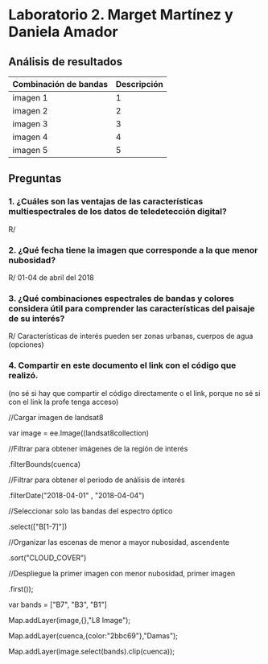 # **Laboratorio 2.  Marget Martínez y Daniela Amador**

## Análisis de resultados
| Combinación de bandas | Descripción |
| ------------------ | -------------- |
| imagen 1 | 1 |
| imagen 2 | 2 |
| imagen 3 | 3 |
| imagen 4 | 4 |
| imagen 5 | 5 |

## Preguntas
### 1. ¿Cuáles son las ventajas de las características multiespectrales de los datos de teledetección digital?

R/

### 2. ¿Qué fecha tiene la imagen que corresponde a la que menor nubosidad?

R/ 01-04 de abril del 2018

### 3. ¿Qué combinaciones espectrales de bandas y colores considera útil para comprender las características del paisaje de su interés?

R/ Características de interés pueden ser zonas urbanas, cuerpos de agua (opciones)

### 4. Compartir en este documento el link con el código que realizó.
(no sé si hay que compartir el código directamente o el link, porque no sé si con el link la profe tenga acceso)

//Cargar imagen de landsat8

var image = ee.Image((landsat8collection)

//Filtrar para obtener imágenes de la región de interés

  .filterBounds(cuenca)
  
  //Filtrar para obtener el periodo de análisis de interés
  
  .filterDate("2018-04-01" , "2018-04-04")
  
  //Seleccionar solo las bandas del espectro óptico
  
  .select(["B[1-7]"])
  
  //Organizar las escenas de menor a mayor nubosidad, ascendente
  
  .sort("CLOUD_COVER")
  
  //Despliegue la primer imagen con menor nubosidad, primer imagen
  
  .first());
  
  
var bands = ["B7", "B3", "B1"]  

  Map.addLayer(image,{},"L8 Image");
  
  Map.addLayer(cuenca,{color:"2bbc69"},"Damas");
  
  Map.addLayer(image.select(bands).clip(cuenca));
